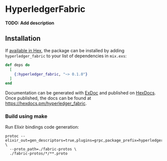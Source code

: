 # HyperledgerFabric

**TODO: Add description**

## Installation

If [available in Hex](https://hex.pm/docs/publish), the package can be installed
by adding `hyperledger_fabric` to your list of dependencies in `mix.exs`:

```elixir
def deps do
  [
    {:hyperledger_fabric, "~> 0.1.0"}
  ]
end
```

Documentation can be generated with [ExDoc](https://github.com/elixir-lang/ex_doc)
and published on [HexDocs](https://hexdocs.pm). Once published, the docs can
be found at <https://hexdocs.pm/hyperledger_fabric>.

### Build using make

Run Elixir bindings code generation:
```
protoc --elixir_out=gen_descriptors=true,plugins=grpc,package_prefix=hyperledger_fabric.protos,gen_descriptors=true:./lib/protos \
  --proto_path=./fabric-protos \
  ./fabric-protos/*/**.proto
```

[protobuf]: https://github.com/protocolbuffers/protobuf/

